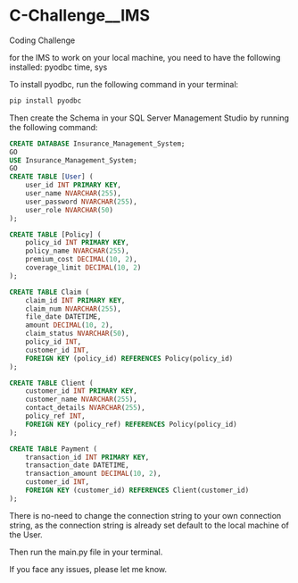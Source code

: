 # C-Challenge\_\_IMS

Coding Challenge

for the IMS to work on your local machine, you need to have the following installed:
pyodbc
time, sys

To install pyodbc, run the following command in your terminal:

```bash
pip install pyodbc
```

Then create the Schema in your SQL Server Management Studio by running the following command:

```sql
CREATE DATABASE Insurance_Management_System;
GO
USE Insurance_Management_System;
GO
CREATE TABLE [User] (
    user_id INT PRIMARY KEY,
    user_name NVARCHAR(255),
    user_password NVARCHAR(255),
    user_role NVARCHAR(50)
);

CREATE TABLE [Policy] (
    policy_id INT PRIMARY KEY,
    policy_name NVARCHAR(255),
    premium_cost DECIMAL(10, 2),
    coverage_limit DECIMAL(10, 2)
);

CREATE TABLE Claim (
    claim_id INT PRIMARY KEY,
    claim_num NVARCHAR(255),
    file_date DATETIME,
    amount DECIMAL(10, 2),
    claim_status NVARCHAR(50),
    policy_id INT,
    customer_id INT,
    FOREIGN KEY (policy_id) REFERENCES Policy(policy_id)
);

CREATE TABLE Client (
    customer_id INT PRIMARY KEY,
    customer_name NVARCHAR(255),
    contact_details NVARCHAR(255),
    policy_ref INT,
    FOREIGN KEY (policy_ref) REFERENCES Policy(policy_id)
);

CREATE TABLE Payment (
    transaction_id INT PRIMARY KEY,
    transaction_date DATETIME,
    transaction_amount DECIMAL(10, 2),
    customer_id INT,
    FOREIGN KEY (customer_id) REFERENCES Client(customer_id)
);
```

There is no-need to change the connection string to your own connection string, as the connection string is already set default to the local machine of the User.

Then run the main.py file in your terminal.

If you face any issues, please let me know.
